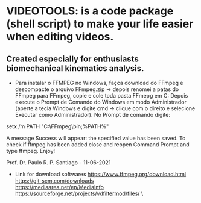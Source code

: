 # VIDEOTOOLS: is a code package (shell script) to make your life easier when editing videos.
## Created especially for enthusiasts biomechanical kinematics analysis.

* Para instalar o FFMPEG no Windows, façca download do FFmpeg e descompacte o arquivo FFmpeg.zip -> depois renomei a patas do FFmpeg para FFmpeg, copie e cole toda pasta FFmepg em C:
Depois execute o Prompt de Comando do Windows em modo Administrador (aperte a tecla Windows e digite cmd -> clique com o direito e selecione Executar como Administrador).
No Prompt de comando digite:

setx /m PATH "C:\FFmpeg\bin;%PATH%"

A message Success will appear: the specified value has been saved.
To check if ffmpeg has been added close and reopen Command Prompt and type ffmpeg.
Enjoy!

Prof. Dr. Paulo R. P. Santiago - 11-06-2021

* Link for download softwares
https://www.ffmpeg.org/download.html \
https://git-scm.com/downloads \
https://mediaarea.net/en/MediaInfo \
https://sourceforge.net/projects/vdfiltermod/files/ \

